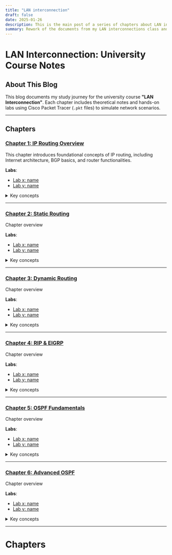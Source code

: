 ```yaml
---
title: "LAN interconnection"
draft: false
date: 2025-01-26
description: This is the main post of a series of chapters about LAN interconnection. Here you’ll find an overview, key concepts, and the labs for each chapter.
summary: Rework of the documents from my LAN interconnections class and their explained labs.
---
```


# LAN Interconnection: University Course Notes

## About This Blog
This blog documents my study journey for the university course **"LAN Interconnection"**. Each chapter includes theoretical notes and hands-on labs using Cisco Packet Tracer (`.pkt` files) to simulate network scenarios.

---

## Chapters

### [Chapter 1: IP Routing Overview](./chapter_1)
This chapter introduces foundational concepts of IP routing, including Internet architecture, BGP basics, and router functionalities.

**Labs**:  
- [Lab x: name](./chapter_1/lab_x)
- [Lab y: name](./chapter_1/lab_y)

<details>
  <summary>Key concepts</summary>
| Concept               | Details                                                                 |
|-----------------------|-------------------------------------------------------------------------|
|                       |                                                                         |
|                       |                                                                         |
</details>

---

### [Chapter 2: Static Routing](./chapter_2)
Chapter overview

**Labs**:  
- [Lab x: name](./chapter_2/lab_x)
- [Lab y: name](./chapter_2/lab_y)

<details>
  <summary>Key concepts</summary>
| Concept               | Details                                                                 |
|-----------------------|-------------------------------------------------------------------------|
|                       |                                                                         |
|                       |                                                                         |
</details>

---

### [Chapter 3: Dynamic Routing](./chapter_3)  
Chapter overview

**Labs**:  
- [Lab x: name](./chapter_3/lab_x)  
- [Lab y: name](./chapter_3/lab_y)  

<details>
  <summary>Key concepts</summary>
| Concept               | Details                                                                 |
|-----------------------|-------------------------------------------------------------------------|
|                       |                                                                         |
|                       |                                                                         |
</details>

---

### [Chapter 4: RIP & EIGRP](./chapter_4)  
Chapter overview

**Labs**:  
- [Lab x: name](./chapter_4/lab_x)  
- [Lab y: name](./chapter_4/lab_y)  

<details>
  <summary>Key concepts</summary>
| Concept               | Details                                                                 |
|-----------------------|-------------------------------------------------------------------------|
|                       |                                                                         |
|                       |                                                                         |
</details>

---

### [Chapter 5: OSPF Fundamentals](./chapter_5)  
Chapter overview

**Labs**:  
- [Lab x: name](./chapter_5/lab_x)  
- [Lab y: name](./chapter_5/lab_y)  

<details>
  <summary>Key concepts</summary>
| Concept               | Details                                                                 |
|-----------------------|-------------------------------------------------------------------------|
|                       |                                                                         |
|                       |                                                                         |
</details>

---

### [Chapter 6: Advanced OSPF](./chapter_6)  

Chapter overview

**Labs**:
- [Lab x: name](./chapter_6/lab_x)  
- [Lab y: name](./chapter_6/lab_y)  

<details>
  <summary>Key concepts</summary>
| Concept               | Details                                                                 |
|-----------------------|-------------------------------------------------------------------------|
|                       |                                                                         |
|                       |                                                                         |
</details>

---

# Chapters
